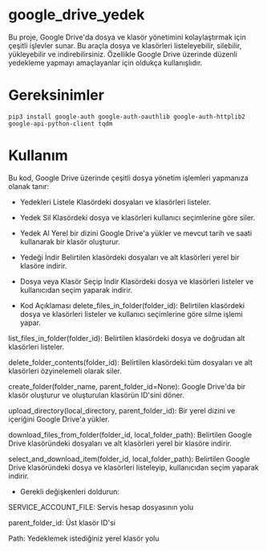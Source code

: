 # google_drive_yedek

Bu proje, Google Drive'da dosya ve klasör yönetimini kolaylaştırmak için çeşitli işlevler sunar. Bu araçla dosya ve klasörleri listeleyebilir, silebilir, yükleyebilir ve indirebilirsiniz. Özellikle Google Drive üzerinde düzenli yedekleme yapmayı amaçlayanlar için oldukça kullanışlıdır.

# Gereksinimler

` pip3 install google-auth google-auth-oauthlib google-auth-httplib2 google-api-python-client tqdm `


# Kullanım

Bu kod, Google Drive üzerinde çeşitli dosya yönetim işlemleri yapmanıza olanak tanır:

* Yedekleri Listele
Klasördeki dosyaları ve klasörleri listeler.

* Yedek Sil
Klasördeki dosya ve klasörleri kullanıcı seçimlerine göre siler.

* Yedek Al
Yerel bir dizini Google Drive'a yükler ve mevcut tarih ve saati kullanarak bir klasör oluşturur.

* Yedeği İndir
Belirtilen klasördeki dosyaları ve alt klasörleri yerel bir klasöre indirir.

* Dosya veya Klasör Seçip İndir
Klasördeki dosya ve klasörleri listeler ve kullanıcıdan seçim yaparak indirir.

* Kod Açıklaması
delete_files_in_folder(folder_id): Belirtilen klasördeki dosya ve klasörleri listeler ve kullanıcı seçimlerine göre silme işlemi yapar.

list_files_in_folder(folder_id): Belirtilen klasördeki dosya ve doğrudan alt klasörleri listeler.

delete_folder_contents(folder_id): Belirtilen klasördeki tüm dosyaları ve alt klasörleri özyinelemeli olarak siler.

create_folder(folder_name, parent_folder_id=None): Google Drive'da bir klasör oluşturur ve oluşturulan klasörün ID'sini döner.

upload_directory(local_directory, parent_folder_id): Bir yerel dizini ve içeriğini Google Drive'a yükler.

download_files_from_folder(folder_id, local_folder_path): Belirtilen Google Drive klasöründeki dosyaları ve alt klasörleri yerel bir klasöre indirir.

select_and_download_item(folder_id, local_folder_path): Belirtilen Google Drive klasöründeki dosya ve klasörleri listeleyip, kullanıcıdan seçim yaparak indirir.

* Gerekli değişkenleri doldurun:

SERVICE_ACCOUNT_FILE: Servis hesap dosyasının yolu

parent_folder_id: Üst klasör ID'si

Path: Yedeklemek istediğiniz yerel klasör yolu
